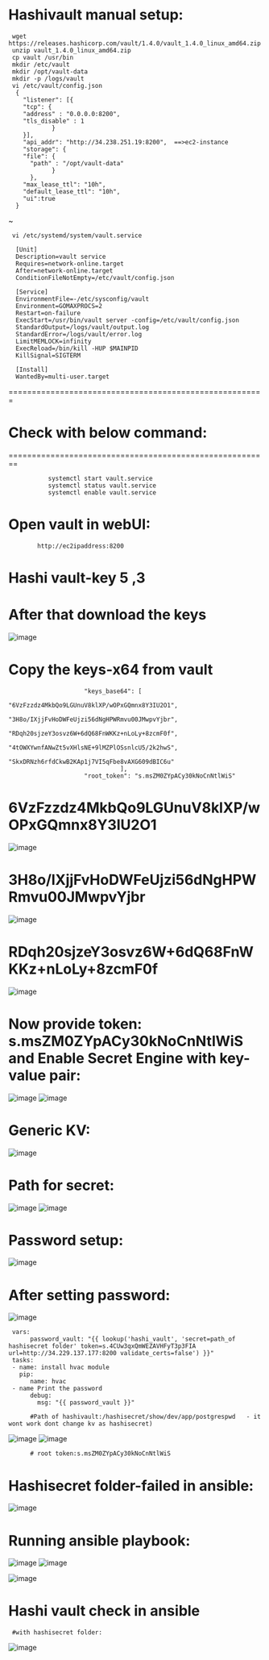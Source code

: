 Hashivault manual setup:
======================
     wget https://releases.hashicorp.com/vault/1.4.0/vault_1.4.0_linux_amd64.zip
     unzip vault_1.4.0_linux_amd64.zip
     cp vault /usr/bin
     mkdir /etc/vault
     mkdir /opt/vault-data
     mkdir -p /logs/vault
     vi /etc/vault/config.json
      {
        "listener": [{
        "tcp": {
        "address" : "0.0.0.0:8200",
        "tls_disable" : 1
                }
        }],
        "api_addr": "http://34.238.251.19:8200",  ==>ec2-instance
        "storage": {
        "file": {
          "path" : "/opt/vault-data"
                }
          },
        "max_lease_ttl": "10h",
        "default_lease_ttl": "10h",
        "ui":true
      }
~

     vi /etc/systemd/system/vault.service

      [Unit]
      Description=vault service
      Requires=network-online.target
      After=network-online.target
      ConditionFileNotEmpty=/etc/vault/config.json

      [Service]
      EnvironmentFile=-/etc/sysconfig/vault
      Environment=GOMAXPROCS=2
      Restart=on-failure
      ExecStart=/usr/bin/vault server -config=/etc/vault/config.json
      StandardOutput=/logs/vault/output.log
      StandardError=/logs/vault/error.log
      LimitMEMLOCK=infinity
      ExecReload=/bin/kill -HUP $MAINPID
      KillSignal=SIGTERM

      [Install]
      WantedBy=multi-user.target
      
 =======================================================

  # Check with below command:
========================================================

               systemctl start vault.service
               systemctl status vault.service
               systemctl enable vault.service


# Open vault in webUI:
 
            http://ec2ipaddress:8200
     
 # Hashi vault-key 5 ,3
# After that download the keys
![image](https://user-images.githubusercontent.com/54719289/107691450-76add300-6cd1-11eb-8553-919c53558091.png)

# Copy the keys-x64 from vault 
                         "keys_base64": [
                                   "6VzFzzdz4MkbQo9LGUnuV8klXP/wOPxGQmnx8Y3IU2O1",
                                   "3H8o/IXjjFvHoDWFeUjzi56dNgHPWRmvu00JMwpvYjbr",
                                   "RDqh20sjzeY3osvz6W+6dQ68FnWKKz+nLoLy+8zcmF0f",
                                   "4tOWXYwnfANwZt5vXHlsNE+9lMZPlOSsnlcU5/2k2hwS",
                                   "SkxDRNzh6rfdCkwB2KAp1j7VI5qFbe8vAXG609dBIC6u"
                                   ],
                         "root_token": "s.msZM0ZYpACy30kNoCnNtlWiS"

# 6VzFzzdz4MkbQo9LGUnuV8klXP/wOPxGQmnx8Y3IU2O1

![image](https://user-images.githubusercontent.com/54719289/107691634-b2e13380-6cd1-11eb-87cb-55f0084d4867.png)

# 3H8o/IXjjFvHoDWFeUjzi56dNgHPWRmvu00JMwpvYjbr

![image](https://user-images.githubusercontent.com/54719289/107691694-c7bdc700-6cd1-11eb-9c00-aecf526105d0.png)

# RDqh20sjzeY3osvz6W+6dQ68FnWKKz+nLoLy+8zcmF0f

![image](https://user-images.githubusercontent.com/54719289/107691753-dc9a5a80-6cd1-11eb-9102-81e664d69241.png)

# Now provide token: s.msZM0ZYpACy30kNoCnNtlWiS and Enable Secret Engine with key-value pair:

![image](https://user-images.githubusercontent.com/54719289/107691914-18352480-6cd2-11eb-9b17-92f5d7a27b7d.png)
![image](https://user-images.githubusercontent.com/54719289/107692095-529ec180-6cd2-11eb-8447-289c808f9fe8.png)

# Generic KV:
![image](https://user-images.githubusercontent.com/54719289/107692195-7235ea00-6cd2-11eb-9d66-ac376b7b91f8.png)

# Path for secret:
![image](https://user-images.githubusercontent.com/54719289/107694221-2769a180-6cd5-11eb-9db1-55d944b78933.png)
![image](https://user-images.githubusercontent.com/54719289/107694309-38b2ae00-6cd5-11eb-93fd-e93db270d89e.png)

# Password setup:
![image](https://user-images.githubusercontent.com/54719289/107694468-70215a80-6cd5-11eb-816a-2e4a3ab97fc4.png)

# After setting password:
![image](https://user-images.githubusercontent.com/54719289/107694619-97782780-6cd5-11eb-8967-dd41afbc4afb.png)

 
     vars:
          password_vault: "{{ lookup('hashi_vault', 'secret=path_of hashisecret folder' token=s.4CUw3qxQmWEZAVHFyT3p3FIA url=http://34.229.137.177:8200 validate_certs=false') }}"
     tasks:
     - name: install hvac module
       pip:
          name: hvac
     - name Print the password 
          debug:
            msg: "{{ password_vault }}" 
      
          #Path of hashivault:/hashisecret/show/dev/app/postgrespwd   - it wont work dont change kv as hashisecret)
![image](https://user-images.githubusercontent.com/54719289/107695497-b0350d00-6cd6-11eb-8357-d5101b9d10ed.png)
![image](https://user-images.githubusercontent.com/54719289/107695583-d490e980-6cd6-11eb-84e0-568b0d45a9c3.png)

          # root token:s.msZM0ZYpACy30kNoCnNtlWiS

# Hashisecret folder-failed in ansible:
![image](https://user-images.githubusercontent.com/54719289/107700275-410ee700-6cdd-11eb-9c63-d8f38c3bdaad.png)


# Running ansible playbook:
![image](https://user-images.githubusercontent.com/54719289/107701128-749e4100-6cde-11eb-86d0-8e468ff5ea75.png)
![image](https://user-images.githubusercontent.com/54719289/107700862-1bcea880-6cde-11eb-8304-44f59c8f78c8.png)

![image](https://user-images.githubusercontent.com/54719289/107700984-44ef3900-6cde-11eb-8f8d-34e53c959c9e.png)


# Hashi vault check in ansible
     #with hashisecret folder:
     

![image](https://user-images.githubusercontent.com/54719289/107700039-ec6b6c00-6cdc-11eb-83ab-b3da993bba69.png)

          
